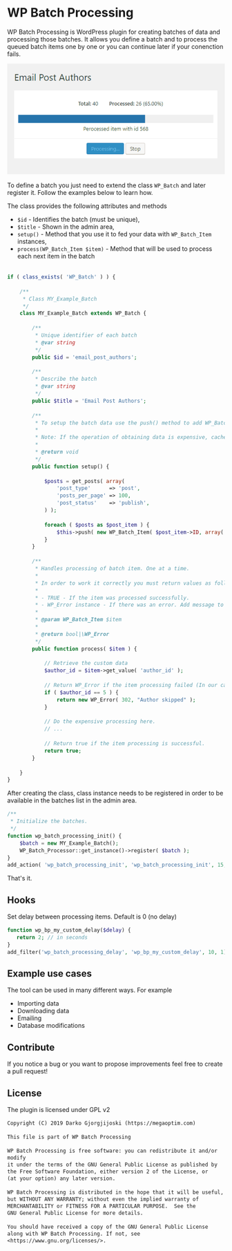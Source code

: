 # WP Batch Processing

WP Batch Processing is WordPress plugin for creating batches of data and processing those batches. It allows you define a batch and to process the queued batch items one by one or you can continue later if your conenction fails.
 
![Example](examples/processing.gif)

To define a batch you just need to extend the class `WP_Batch` and later register it. Follow  the examples below to learn how.

The class provides the following attributes and methods 

* `$id` - Identifies the batch (must be unique),
* `$title` - Shown in the admin area,
* `setup()` - Method that you use it to fed your data with `WP_Batch_Item` instances,
* `process(WP_Batch_Item $item)` - Method that will be used to process each next item in the batch

```php

if ( class_exists( 'WP_Batch' ) ) {

	/**
	 * Class MY_Example_Batch
	 */
	class MY_Example_Batch extends WP_Batch {

		/**
		 * Unique identifier of each batch
		 * @var string
		 */
		public $id = 'email_post_authors';

		/**
		 * Describe the batch
		 * @var string
		 */
		public $title = 'Email Post Authors';

		/**
		 * To setup the batch data use the push() method to add WP_Batch_Item instances to the queue.
		 *
		 * Note: If the operation of obtaining data is expensive, cache it to avoid slowdowns.
		 *
		 * @return void
		 */
		public function setup() {

			$posts = get_posts( array(
				'post_type'      => 'post',
				'posts_per_page' => 100,
				'post_status'    => 'publish',
			) );

			foreach ( $posts as $post_item ) {
				$this->push( new WP_Batch_Item( $post_item->ID, array( 'author_id' => $post_item->post_author ) ) );
			}
		}

		/**
		 * Handles processing of batch item. One at a time.
		 *
		 * In order to work it correctly you must return values as follows:
		 *
		 * - TRUE - If the item was processed successfully.
		 * - WP_Error instance - If there was an error. Add message to display it in the admin area.
		 *
		 * @param WP_Batch_Item $item
		 *
		 * @return bool|\WP_Error
		 */
		public function process( $item ) {

			// Retrieve the custom data
			$author_id = $item->get_value( 'author_id' );

			// Return WP_Error if the item processing failed (In our case we simply skip author with user id 5)
			if ( $author_id == 5 ) {
				return new WP_Error( 302, "Author skipped" );
			}

			// Do the expensive processing here.
			// ...

			// Return true if the item processing is successful.
			return true;
		}

	}
}

```

After creating the class, class instance needs to be registered in order to be available in the batches list in the admin area.

```php
/**
 * Initialize the batches.
 */
function wp_batch_processing_init() {
    $batch = new MY_Example_Batch();
    WP_Batch_Processor::get_instance()->register( $batch );
}
add_action( 'wp_batch_processing_init', 'wp_batch_processing_init', 15, 1 );
```

That's it.

## Hooks

Set delay between processing items. Default is 0 (no delay)
```php
function wp_bp_my_custom_delay($delay) {
   return 2; // in seconds
}
add_filter('wp_batch_processing_delay', 'wp_bp_my_custom_delay', 10, 1);
```

## Example use cases

The tool can be used in many different ways. For example

* Importing data
* Downloading data
* Emailing
* Database modifications


## Contribute

If you notice a bug or you want to propose improvements feel free to create a pull request!


## License

The plugin is licensed under GPL v2

```
Copyright (C) 2019 Darko Gjorgjijoski (https://megaoptim.com)

This file is part of WP Batch Processing

WP Batch Processing is free software: you can redistribute it and/or modify
it under the terms of the GNU General Public License as published by
the Free Software Foundation, either version 2 of the License, or
(at your option) any later version.

WP Batch Processing is distributed in the hope that it will be useful,
but WITHOUT ANY WARRANTY; without even the implied warranty of
MERCHANTABILITY or FITNESS FOR A PARTICULAR PURPOSE.  See the
GNU General Public License for more details.

You should have received a copy of the GNU General Public License
along with WP Batch Processing. If not, see <https://www.gnu.org/licenses/>.
```